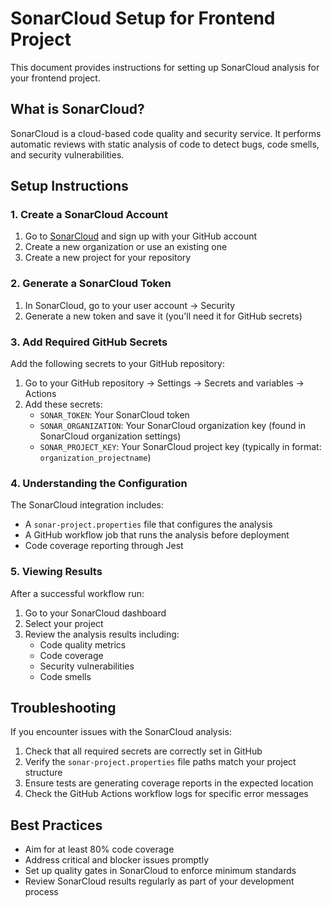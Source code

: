 # SonarCloud Setup for Frontend Project

This document provides instructions for setting up SonarCloud analysis for your frontend project.

## What is SonarCloud?

SonarCloud is a cloud-based code quality and security service. It performs automatic reviews with static analysis of code to detect bugs, code smells, and security vulnerabilities.

## Setup Instructions

### 1. Create a SonarCloud Account

1. Go to [SonarCloud](https://sonarcloud.io/) and sign up with your GitHub account
2. Create a new organization or use an existing one
3. Create a new project for your repository

### 2. Generate a SonarCloud Token

1. In SonarCloud, go to your user account → Security
2. Generate a new token and save it (you'll need it for GitHub secrets)

### 3. Add Required GitHub Secrets

Add the following secrets to your GitHub repository:

1. Go to your GitHub repository → Settings → Secrets and variables → Actions
2. Add these secrets:
   - `SONAR_TOKEN`: Your SonarCloud token
   - `SONAR_ORGANIZATION`: Your SonarCloud organization key (found in SonarCloud organization settings)
   - `SONAR_PROJECT_KEY`: Your SonarCloud project key (typically in format: `organization_projectname`)

### 4. Understanding the Configuration

The SonarCloud integration includes:

- A `sonar-project.properties` file that configures the analysis
- A GitHub workflow job that runs the analysis before deployment
- Code coverage reporting through Jest

### 5. Viewing Results

After a successful workflow run:

1. Go to your SonarCloud dashboard
2. Select your project
3. Review the analysis results including:
   - Code quality metrics
   - Code coverage
   - Security vulnerabilities
   - Code smells

## Troubleshooting

If you encounter issues with the SonarCloud analysis:

1. Check that all required secrets are correctly set in GitHub
2. Verify the `sonar-project.properties` file paths match your project structure
3. Ensure tests are generating coverage reports in the expected location
4. Check the GitHub Actions workflow logs for specific error messages

## Best Practices

- Aim for at least 80% code coverage
- Address critical and blocker issues promptly
- Set up quality gates in SonarCloud to enforce minimum standards
- Review SonarCloud results regularly as part of your development process